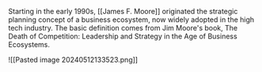 Starting in the early 1990s, [[James F. Moore]] originated the strategic planning concept of a business ecosystem, now widely adopted in the high tech industry. The basic definition comes from Jim Moore's book, The Death of Competition: Leadership and Strategy in the Age of Business Ecosystems.

![[Pasted image 20240512133523.png]]